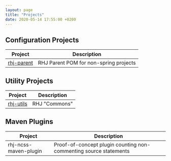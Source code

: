 ```yaml
---
layout: page
title: "Projects"
date: 2020-05-14 17:55:00 +0200
---
```


## Configuration Projects

| Project | Description |
| --- | --- |
| [rhj-parent](https://rhjoerg.github.io/rhj-parent/) | RHJ Parent POM for non-spring projects |

## Utility Projects

| Project | Description |
| --- | --- |
| [rhj-utils](https://rhjoerg.github.io/rhj-utils/) | RHJ "Commons" |

## Maven Plugins

| Project | Description |
| --- | --- |
| rhj-ncss-maven-plugin | Proof-of-concept plugin counting non-commenting source statements |
